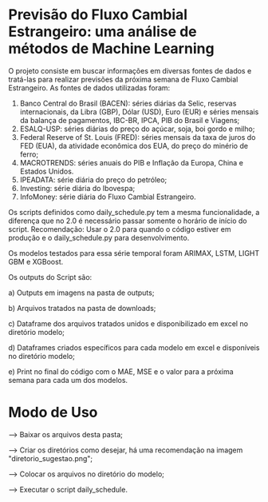 # Previsão do Fluxo Cambial Estrangeiro: uma análise de métodos de Machine Learning

O projeto consiste em buscar informações em diversas fontes de dados e tratá-las para realizar previsões da próxima semana de Fluxo Cambial Estrangeiro. As fontes de dados utilizadas foram:

1. Banco Central do Brasil (BACEN): séries diárias da Selic, reservas internacionais, da Libra (GBP), Dólar (USD), Euro (EUR) e séries mensais da balança de pagamentos, IBC-BR, IPCA, PIB do Brasil e Viagens;
2. ESALQ-USP: séries diárias do preço do açúcar, soja, boi gordo e milho;
3. Federal Reserve of St. Louis (FRED): séries mensais da taxa de juros do FED (EUA), da atividade econômica dos EUA, do preço do minério de ferro;
4. MACROTRENDS: séries anuais do PIB e Inflação da Europa, China e Estados Unidos. 
5. IPEADATA: série diária do preço do petróleo;
6. Investing: série diária do Ibovespa;
7. InfoMoney: série diária do Fluxo Cambial Estrangeiro.

Os scripts definidos como daily_schedule.py tem a mesma funcionalidade, a diferença que no 2.0 é necessário passar somente o horário de início do script.
Recomendação: Usar o 2.0 para quando o código estiver em produção e o daily_schedule.py para desenvolvimento.

Os modelos testados para essa série temporal foram ARIMAX, LSTM, LIGHT GBM e XGBoost.

Os outputs do Script são:

a) Outputs em imagens na pasta de outputs;

b) Arquivos tratados na pasta de downloads;

c) Dataframe dos arquivos tratados unidos e disponibilizado em excel no diretório modelo;

d) Dataframes criados específicos para cada modelo em excel e disponíveis no diretório modelo;

e) Print no final do código com o MAE, MSE e o valor para a próxima semana para cada um dos modelos.

# Modo de Uso

--> Baixar os arquivos desta pasta;

--> Criar os diretórios como desejar, há uma recomendação na imagem "diretorio_sugestao.png";

--> Colocar os arquivos no diretório do modelo;

--> Executar o script daily_schedule.
